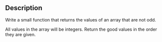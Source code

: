## Description

Write a small function that returns the values of an array that are not odd.

All values in the array will be integers. Return the good values in the order they are given.
